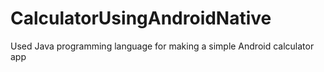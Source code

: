 # CalculatorUsingAndroidNative
Used Java programming language for making a simple Android calculator app
